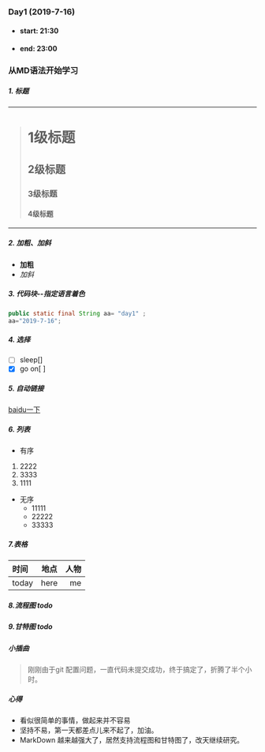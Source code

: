 ### Day1  (2019-7-16)
- #### start: 21:30
- #### end: 23:00
### 从MD语法开始学习
##### 1. 标题
------------
> # 1级标题
> ## 2级标题
> ### 3级标题
> #### 4级标题
-------------
##### 2. 加粗、加斜
- __加粗__
- _加斜_
##### 3. 代码块--指定语言着色
```java
public static final String aa= "day1" ;
aa="2019-7-16";
```
##### 4. 选择
- [ ] sleep[]
- [x] go on[ ]
##### 5. 自动链接
[baidu一下](www.baidu.com)
##### 6. 列表
- 有序
1. 2222
2. 3333
3. 1111
- 无序
    - 11111
    - 22222
    - 33333
##### 7.表格
时间 | 地点 | 人物
:---- | :----: | -----:
today| here | me
##### 8.流程图 todo
##### 9.甘特图 todo

##### 小插曲
> 刚刚由于git 配置问题，一直代码未提交成功，终于搞定了，折腾了半个小时。
##### 心得
- 看似很简单的事情，做起来并不容易
- 坚持不易，第一天都差点儿来不起了，加油。
- MarkDown 越来越强大了，居然支持流程图和甘特图了，改天继续研究。
